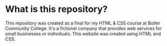 # What is this repository?

This repository was created as a final for my HTML & CSS course at Butler Community College. It's a fictional company that provides web services for small businesses or individuals. This website was created using HTML and CSS.